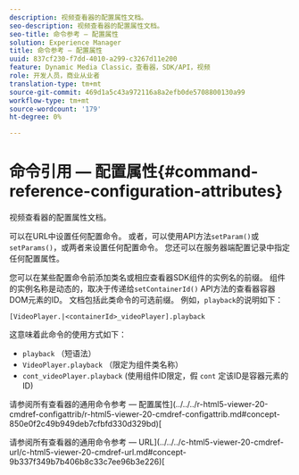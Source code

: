 ```yaml
---
description: 视频查看器的配置属性文档。
seo-description: 视频查看器的配置属性文档。
seo-title: 命令参考 — 配置属性
solution: Experience Manager
title: 命令参考 — 配置属性
uuid: 837cf230-f7dd-4010-a299-c3267d11e200
feature: Dynamic Media Classic，查看器，SDK/API，视频
role: 开发人员，商业从业者
translation-type: tm+mt
source-git-commit: 469d1a5c43a972116a8a2efb0de5708800130a99
workflow-type: tm+mt
source-wordcount: '179'
ht-degree: 0%

---
```



# 命令引用 — 配置属性{#command-reference-configuration-attributes}

视频查看器的配置属性文档。

可以在URL中设置任何配置命令。 或者，可以使用API方法`setParam()`或`setParams()`，或两者来设置任何配置命令。 您还可以在服务器端配置记录中指定任何配置属性。

您可以在某些配置命令前添加类名或相应查看器SDK组件的实例名的前缀。 组件的实例名称是动态的，取决于传递给`setContainerId()` API方法的查看器容器DOM元素的ID。 文档包括此类命令的可选前缀。 例如，`playback`的说明如下：

```
[VideoPlayer.|<containerId>_videoPlayer].playback
```

这意味着此命令的使用方式如下：

* `playback` （短语法）
* `VideoPlayer.playback` （限定为组件类名称）
* `cont_videoPlayer.playback` (使用组件ID限定，假 `cont` 定该ID是容器元素的ID)

请参阅所有查看器的通用命令参考 — 配置属性](../../../r-html5-viewer-20-cmdref-configattrib/r-html5-viewer-20-cmdref-configattrib.md#concept-850e0f2c49b949deb7cfbfd330d329bd)[

请参阅所有查看器的通用命令参考 — URL](../../../c-html5-viewer-20-cmdref-url/c-html5-viewer-20-cmdref-url.md#concept-9b337f349b7b406b8c33c7ee96b3e226)[
